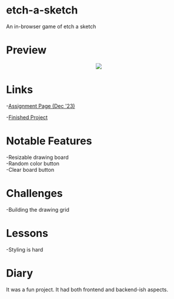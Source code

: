 # etch-a-sketch
An in-browser game of etch a sketch

# Preview

<div align="center">
    <img src="./images/project-preview.png">
</div>

# Links

-[Assignment Page (Dec '23)](https://www.theodinproject.com/lessons/foundations-etch-a-sketch)

-[Finished Project](https://erreurdesyntaxe.github.io/etch-a-sketch/)

# Notable Features

-Resizable drawing board  
-Random color button  
-Clear board button  

# Challenges

-Building the drawing grid  

# Lessons

-Styling is hard  

# Diary

It was a fun project. It had both frontend and backend-ish aspects. 